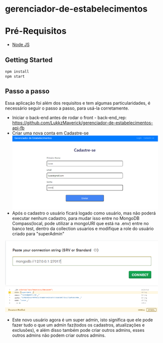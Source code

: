 # gerenciador-de-estabelecimentos

# Pré-Requisitos

 - [Node JS](https://nodejs.org/en/)

## Getting Started
    npm install   
    npm start

## Passo a passo
Essa aplicação foi além dos requisitos e tem algumas particularidades, é necessário seguir o passo a passo, para usá-la corretamente.

- Iniciar o back-end antes de rodar o front - back-end_rep: https://github.com/LukkzMaverick/gerenciador-de-estabelecimentos-api-fb
- Criar uma nova conta em Cadastre-se
![](/readmeImages/cadastrar.png)
- Após o cadastro o usuário ficará logado como usuário, mas não poderá executar nenhum cadastro, para mudar isso entre no MongoDB Compass(local, pode utilizar a mongoURI que está na .env) entre no banco test, dentro da collection usuarios e modifique a role do usuário criado para "superAdmin"

![](/readmeImages/connectionString.png)
![](/readmeImages/superAdmin.png)

- Este novo usuário agora é um super admin, isto significa que ele pode fazer tudo o que um admin faz(todos os cadastros, atualizações e exclusões), e além disso também pode criar outros admins, esses outros admins não podem criar outros admins.
